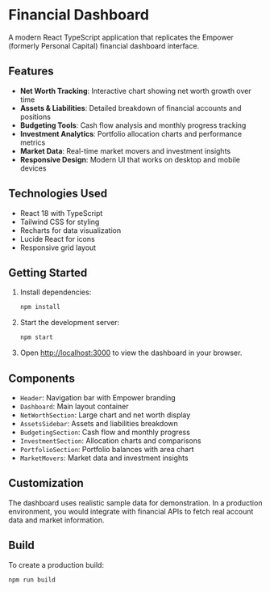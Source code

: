 # Financial Dashboard

A modern React TypeScript application that replicates the Empower (formerly Personal Capital) financial dashboard interface.

## Features

- **Net Worth Tracking**: Interactive chart showing net worth growth over time
- **Assets & Liabilities**: Detailed breakdown of financial accounts and positions
- **Budgeting Tools**: Cash flow analysis and monthly progress tracking
- **Investment Analytics**: Portfolio allocation charts and performance metrics
- **Market Data**: Real-time market movers and investment insights
- **Responsive Design**: Modern UI that works on desktop and mobile devices

## Technologies Used

- React 18 with TypeScript
- Tailwind CSS for styling
- Recharts for data visualization
- Lucide React for icons
- Responsive grid layout

## Getting Started

1. Install dependencies:

   ```bash
   npm install
   ```

2. Start the development server:

   ```bash
   npm start
   ```

3. Open [http://localhost:3000](http://localhost:3000) to view the dashboard in your browser.

## Components

- `Header`: Navigation bar with Empower branding
- `Dashboard`: Main layout container
- `NetWorthSection`: Large chart and net worth display
- `AssetsSidebar`: Assets and liabilities breakdown
- `BudgetingSection`: Cash flow and monthly progress
- `InvestmentSection`: Allocation charts and comparisons
- `PortfolioSection`: Portfolio balances with area chart
- `MarketMovers`: Market data and investment insights

## Customization

The dashboard uses realistic sample data for demonstration. In a production environment, you would integrate with financial APIs to fetch real account data and market information.

## Build

To create a production build:

```bash
npm run build
```
